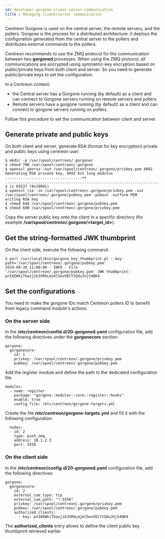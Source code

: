 ```yaml
---
id: developer-gorgone-client-server-communication
title : Managing client/server communication
---
```


Centreon Gorgone is used on the central server, the remote servers, and the pollers.
Gorgone is the process for a distributed architecture: it deploys the configuration
generated from the central server to the pollers and distributes external commands to the pollers.

Centreon recommends to use the ZMQ protocol for the communication between two **gorgoned**
processes. 
When using the ZMQ protocol, all communications are encrypted using symmetric-key encryption
based on public/private keys from both client and server. So you need to generate public/private keys to set the configuration.

In a Centreon context:
- the Central server has a Gorgone running (by default) as a client and can connect to Gorgone servers running on remote servers and pollers.
- Remote servers have a gorgone running (by default) as a client and can connect to gorgone servers running on pollers.

Follow this procedure to set the communication between client and server.
## Generate private and public keys
On both client and server, generate RSA (format for key encryption) private and public keys using centreon user.

```shell
$ mkdir -p /var/spool/centreon/.gorgone/
$ chmod 700 /var/spool/centreon/.gorgone
$ openssl genrsa -out /var/spool/centreon/.gorgone/privkey.pem 4092
Generating RSA private key, 4092 bit long modulus
...................................++
...........................................................................................................................................................................++
e is 65537 (0x10001)
$ openssl rsa -in /var/spool/centreon/.gorgone/privkey.pem -out /var/spool/centreon/.gorgone/pubkey.pem -pubout -outform PEM
writing RSA key
$ chmod 644 /var/spool/centreon/.gorgone/pubkey.pem
$ chmod 600 /var/spool/centreon/.gorgone/privkey.pem
```

Copy the server public key onto the client in a specific directory (for example **/var/spool/centreon/.gorgone/<target_id>**).

## Get the string-formatted JWK thumbprint
On the client side, execute the following command:
```shell
$ perl /usr/local/bin/gorgone_key_thumbprint.pl --key-path='/var/spool/centreon/.gorgone/pubkey.pem'
2019-09-30 11:00:00 - INFO - File '/var/spool/centreon/.gorgone/pubkey.pem' JWK thumbprint: pnI6EWkiTbazjikJXRkLmjml5wvVECYtQduJUjS4QK4
```

## Set the configurations
You need to make the gorgone IDs match Centreon pollers ID to benefit from legacy command module's actions.

### On the server side
In the **/etc/centreon/confid.d/20-gorgoned.yaml** configuration file, add the following directives under the **gorgonecore** section:

```shell
gorgone:
  gorgonecore:
    id: 1
    privkey: /var/spool/centreon/.gorgone/privkey.pem
    pubkey: /var/spool/centreon/.gorgone/pubkey.pem
```

Add the register module and define the path to the dedicated configuration file.

```shell
modules:
  - name: register
    package: "gorgone::modules::core::register::hooks"
    enable: true
    config_file: /etc/centreon/gorgone-targets.yml
```

Create the file **/etc/centreon/gorgone-targets.yml** and fill it with the following configuration:

```shell
  nodes:
  - id: 2
    type: push_zmq
    address: 10.1.2.3
    port: 5556
```

### On the client side
In the **/etc/centreon/config.d/20-gorgoned.yaml** configuration file, add the following directives:

```shell
gorgone:
  gorgonecore:
    id: 2
    external_com_type: tcp
    external_com_path: "*:5556"
    privkey: /var/spool/centreon/.gorgone/privkey.pem
    pubkey: /var/spool/centreon/.gorgone/pubkey.pem
    authorized_clients:
      - key: pnI6EWkiTbazjikJXRkLmjml5wvVECYtQduJUjS4QK4
```

The **authorized_clients** entry allows to define the client public key thumbprint retrieved earlier.
